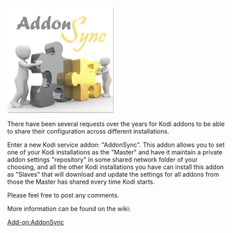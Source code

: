 ![AddonSync](icon.png)

There have been several requests over the years for Kodi addons to be able to share their configuration across different installations.

Enter a new Kodi service addon: "AddonSync". This addon allows you to set one of your Kodi installations as the "Master" and have it maintain a private addon settings "repository" in some shared network folder of your choosing, and all the other Kodi installations you have can install this addon as "Slaves" that will download and update the settings for all addons from those the Master has shared every time Kodi starts.

Please feel free to post any comments.

More information can be found on the wiki:

[Add-on:AddonSync](https://github.com/RogueScholar/service.addonsync/wiki)
